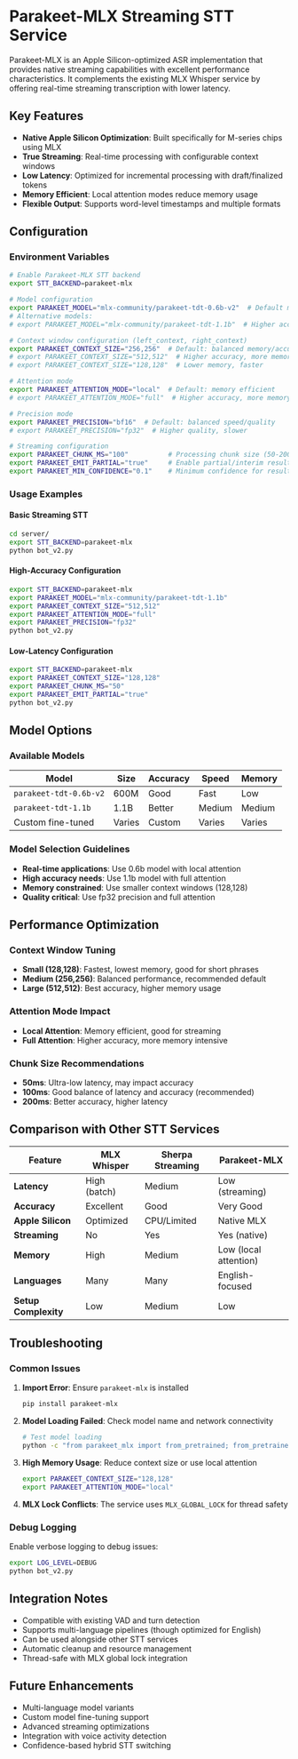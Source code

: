 # Parakeet-MLX Streaming STT Service

Parakeet-MLX is an Apple Silicon-optimized ASR implementation that provides native streaming capabilities with excellent performance characteristics. It complements the existing MLX Whisper service by offering real-time streaming transcription with lower latency.

## Key Features

- **Native Apple Silicon Optimization**: Built specifically for M-series chips using MLX
- **True Streaming**: Real-time processing with configurable context windows
- **Low Latency**: Optimized for incremental processing with draft/finalized tokens
- **Memory Efficient**: Local attention modes reduce memory usage
- **Flexible Output**: Supports word-level timestamps and multiple formats

## Configuration

### Environment Variables

```bash
# Enable Parakeet-MLX STT backend
export STT_BACKEND=parakeet-mlx

# Model configuration
export PARAKEET_MODEL="mlx-community/parakeet-tdt-0.6b-v2"  # Default model
# Alternative models:
# export PARAKEET_MODEL="mlx-community/parakeet-tdt-1.1b"  # Higher accuracy

# Context window configuration (left_context, right_context)
export PARAKEET_CONTEXT_SIZE="256,256"  # Default: balanced memory/accuracy
# export PARAKEET_CONTEXT_SIZE="512,512"  # Higher accuracy, more memory
# export PARAKEET_CONTEXT_SIZE="128,128"  # Lower memory, faster

# Attention mode
export PARAKEET_ATTENTION_MODE="local"  # Default: memory efficient
# export PARAKEET_ATTENTION_MODE="full"  # Higher accuracy, more memory

# Precision mode
export PARAKEET_PRECISION="bf16"  # Default: balanced speed/quality
# export PARAKEET_PRECISION="fp32"  # Higher quality, slower

# Streaming configuration
export PARAKEET_CHUNK_MS="100"          # Processing chunk size (50-200ms recommended)
export PARAKEET_EMIT_PARTIAL="true"     # Enable partial/interim results
export PARAKEET_MIN_CONFIDENCE="0.1"    # Minimum confidence for results
```

### Usage Examples

#### Basic Streaming STT
```bash
cd server/
export STT_BACKEND=parakeet-mlx
python bot_v2.py
```

#### High-Accuracy Configuration
```bash
export STT_BACKEND=parakeet-mlx
export PARAKEET_MODEL="mlx-community/parakeet-tdt-1.1b"
export PARAKEET_CONTEXT_SIZE="512,512"
export PARAKEET_ATTENTION_MODE="full"
export PARAKEET_PRECISION="fp32"
python bot_v2.py
```

#### Low-Latency Configuration
```bash
export STT_BACKEND=parakeet-mlx
export PARAKEET_CONTEXT_SIZE="128,128"
export PARAKEET_CHUNK_MS="50"
export PARAKEET_EMIT_PARTIAL="true"
python bot_v2.py
```

## Model Options

### Available Models

| Model | Size | Accuracy | Speed | Memory |
|-------|------|----------|-------|--------|
| `parakeet-tdt-0.6b-v2` | 600M | Good | Fast | Low |
| `parakeet-tdt-1.1b` | 1.1B | Better | Medium | Medium |
| Custom fine-tuned | Varies | Custom | Varies | Varies |

### Model Selection Guidelines

- **Real-time applications**: Use 0.6b model with local attention
- **High accuracy needs**: Use 1.1b model with full attention
- **Memory constrained**: Use smaller context windows (128,128)
- **Quality critical**: Use fp32 precision and full attention

## Performance Optimization

### Context Window Tuning

- **Small (128,128)**: Fastest, lowest memory, good for short phrases
- **Medium (256,256)**: Balanced performance, recommended default
- **Large (512,512)**: Best accuracy, higher memory usage

### Attention Mode Impact

- **Local Attention**: Memory efficient, good for streaming
- **Full Attention**: Higher accuracy, more memory intensive

### Chunk Size Recommendations

- **50ms**: Ultra-low latency, may impact accuracy
- **100ms**: Good balance of latency and accuracy (recommended)
- **200ms**: Better accuracy, higher latency

## Comparison with Other STT Services

| Feature | MLX Whisper | Sherpa Streaming | Parakeet-MLX |
|---------|-------------|------------------|--------------|
| **Latency** | High (batch) | Medium | Low (streaming) |
| **Accuracy** | Excellent | Good | Very Good |
| **Apple Silicon** | Optimized | CPU/Limited | Native MLX |
| **Streaming** | No | Yes | Yes (native) |
| **Memory** | High | Medium | Low (local attention) |
| **Languages** | Many | Many | English-focused |
| **Setup Complexity** | Low | Medium | Low |

## Troubleshooting

### Common Issues

1. **Import Error**: Ensure `parakeet-mlx` is installed
   ```bash
   pip install parakeet-mlx
   ```

2. **Model Loading Failed**: Check model name and network connectivity
   ```bash
   # Test model loading
   python -c "from parakeet_mlx import from_pretrained; from_pretrained('mlx-community/parakeet-tdt-0.6b-v2')"
   ```

3. **High Memory Usage**: Reduce context size or use local attention
   ```bash
   export PARAKEET_CONTEXT_SIZE="128,128"
   export PARAKEET_ATTENTION_MODE="local"
   ```

4. **MLX Lock Conflicts**: The service uses `MLX_GLOBAL_LOCK` for thread safety

### Debug Logging

Enable verbose logging to debug issues:
```bash
export LOG_LEVEL=DEBUG
python bot_v2.py
```

## Integration Notes

- Compatible with existing VAD and turn detection
- Supports multi-language pipelines (though optimized for English)
- Can be used alongside other STT services
- Automatic cleanup and resource management
- Thread-safe with MLX global lock integration

## Future Enhancements

- Multi-language model variants
- Custom model fine-tuning support
- Advanced streaming optimizations
- Integration with voice activity detection
- Confidence-based hybrid STT switching
